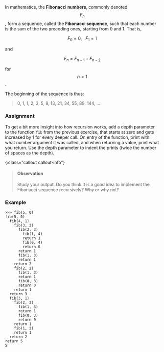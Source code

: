 In mathematics, the **Fibonacci numbers**, commonly denoted $$F_n$$, form a sequence, called the **Fibonacci sequence**, such that each number is the sum of the two preceding ones, starting from 0 and 1. That is,

$$F_0 = 0,\ \ \ F_1 = 1$$

and

$$F_n = F_{n-1} + F_{n-2}$$

for $$n > 1$$.

The beginning of the sequence is thus:

> 0, 1, 1, 2, 3, 5, 8, 13, 21, 34, 55, 89, 144, …

### Assignment

To get a bit more insight into how
recursion works, add a depth parameter to the function `fib` from
the previous exercise, that starts at zero and gets increased by 1 for
every deeper call. On entry of the function, print with what number
argument it was called, and when returning a value, print what you
return. Use the depth parameter to indent the prints (twice the number of spaces as the depth). 

{:class="callout callout-info"}
> #### Observation
> Study your output. Do you think it is a good idea to implement the Fibonacci sequence recursively? Why or why not? 


### Example

```console?lang=python&prompt=>>>
>>> fib(5, 0)
fib(5, 0)
  fib(4, 1)
    fib(3, 2)
      fib(2, 3)
        fib(1, 4)
        return 1
        fib(0, 4)
        return 0
      return 1
      fib(1, 3)
      return 1
    return 2
    fib(2, 2)
      fib(1, 3)
      return 1
      fib(0, 3)
      return 0
    return 1
  return 3
  fib(3, 1)
    fib(2, 2)
      fib(1, 3)
      return 1
      fib(0, 3)
      return 0
    return 1
    fib(1, 2)
    return 1
  return 2
return 5
5
```
